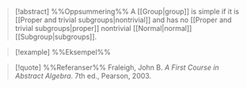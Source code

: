 
> [!abstract] %%Oppsummering%%
> A [[Group|group]] is simple if it is [[Proper and trivial subgroups|nontrivial]] and has no [[Proper and trivial subgroups|proper]] nontrivial [[Normal|normal]] [[Subgroup|subgroups]].

> [!example] %%Eksempel%%
> 

> [!quote] %%Referanser%%
> Fraleigh, John B. _A First Course in Abstract Algebra_. 7th ed., Pearson, 2003.